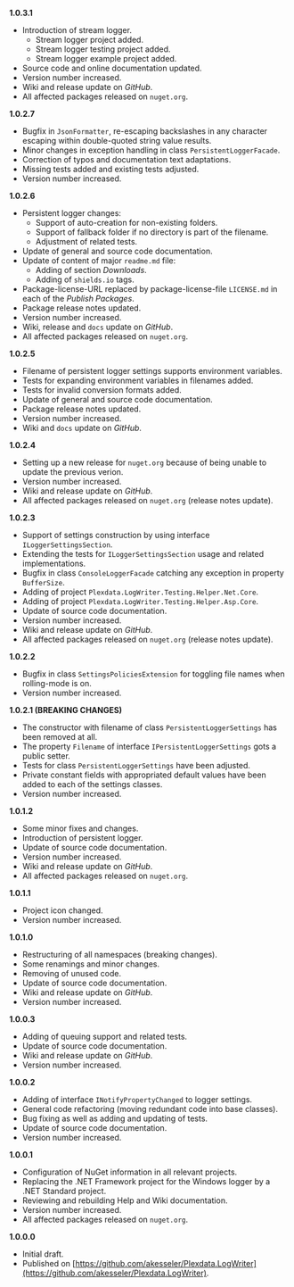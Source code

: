 

**1.0.3.1**
- Introduction of stream logger.
  - Stream logger project added.
  - Stream logger testing project added.
  - Stream logger example project added.
- Source code and online documentation updated.
- Version number increased.
- Wiki and release update on _GitHub_.
- All affected packages released on `nuget.org`.

**1.0.2.7**
- Bugfix in `JsonFormatter`, re-escaping backslashes in any character escaping within double-quoted string value results.
- Minor changes in exception handling in class `PersistentLoggerFacade`.
- Correction of typos and documentation text adaptations.
- Missing tests added and existing tests adjusted.
- Version number increased.

**1.0.2.6**
- Persistent logger changes:
  - Support of auto-creation for non-existing folders.
  - Support of fallback folder if no directory is part of the filename.
  - Adjustment of related tests.
- Update of general and source code documentation.
- Update of content of major `readme.md` file:
  - Adding of section _Downloads_.
  - Adding of `shields.io` tags.
- Package-license-URL replaced by package-license-file `LICENSE.md` in each of the _Publish Packages_.
- Package release notes updated.
- Version number increased.
- Wiki, release and `docs` update on _GitHub_.
- All affected packages released on `nuget.org`.

**1.0.2.5**
- Filename of persistent logger settings supports environment variables.
- Tests for expanding environment variables in filenames added.
- Tests for invalid conversion formats added.
- Update of general and source code documentation.
- Package release notes updated.
- Version number increased.
- Wiki and `docs` update on _GitHub_.

**1.0.2.4**
- Setting up a new release for `nuget.org` because of being unable to update the previous verion.
- Version number increased.
- Wiki and release update on _GitHub_.
- All affected packages released on `nuget.org` (release notes update).

**1.0.2.3**
- Support of settings construction by using interface `ILoggerSettingsSection`.
- Extending the tests for `ILoggerSettingsSection` usage and related implementations.
- Bugfix in class `ConsoleLoggerFacade` catching any exception in property `BufferSize`.
- Adding of project `Plexdata.LogWriter.Testing.Helper.Net.Core`.
- Adding of project `Plexdata.LogWriter.Testing.Helper.Asp.Core`.
- Update of source code documentation.
- Version number increased.
- Wiki and release update on _GitHub_.
- All affected packages released on `nuget.org` (release notes update).

**1.0.2.2**
- Bugfix in class `SettingsPoliciesExtension` for toggling file names when rolling-mode is on.
- Version number increased.

**1.0.2.1 (BREAKING CHANGES)**
- The constructor with filename of class `PersistentLoggerSettings` has been removed at all.
- The property `Filename` of interface `IPersistentLoggerSettings` gots a public setter.
- Tests for class `PersistentLoggerSettings` have been adjusted.
- Private constant fields with appropriated default values have been added to each of the settings classes.
- Version number increased.

**1.0.1.2**
- Some minor fixes and changes.
- Introduction of persistent logger.
- Update of source code documentation.
- Version number increased.
- Wiki and release update on _GitHub_.
- All affected packages released on `nuget.org`.

**1.0.1.1**
- Project icon changed.
- Version number increased.

**1.0.1.0**

- Restructuring of all namespaces (breaking changes).
- Some renamings and minor changes.
- Removing of unused code.
- Update of source code documentation.
- Wiki and release update on _GitHub_.
- Version number increased.

**1.0.0.3**

- Adding of queuing support and related tests.
- Update of source code documentation.
- Wiki and release update on _GitHub_.
- Version number increased.

**1.0.0.2**

- Adding of interface `INotifyPropertyChanged` to logger settings.
- General code refactoring (moving redundant code into base classes).
- Bug fixing as well as adding and updating of tests.
- Update of source code documentation.
- Version number increased.

**1.0.0.1**

- Configuration of NuGet information in all relevant projects.
- Replacing the .NET Framework project for the Windows logger by a .NET Standard project.
- Reviewing and rebuilding Help and Wiki documentation.
- Version number increased.
- All affected packages released on `nuget.org`.

**1.0.0.0**

- Initial draft.
- Published on [https://github.com/akesseler/Plexdata.LogWriter](https://github.com/akesseler/Plexdata.LogWriter).
